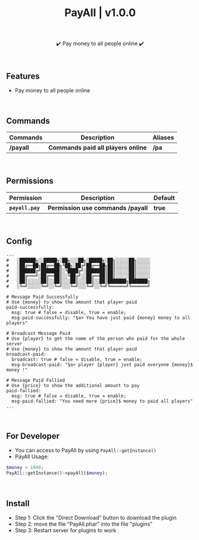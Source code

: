 <div align="center">
<h1>PayAll | v1.0.0<h1>
</div>
<p align="center">
<br>
✔️ Pay money to all people online ✔️
</p>

<br>

## Features
- Pay money to all people online

<br>
  
## Commands
| **Commands** | **Description** | **Aliases** |
| --- | --- | --- |
| **/payall** | **Commands paid all players online** | **/pa** |

<br>
  
## Permissions
| **Permission** | **Description** | **Default** |
| --- | --- | --- |
| **`payall.pay`** | **Permission use commands /payall** | **true** |

<br>

## Config
```
---
#   ░██████╗░░█████╗░██╗░░░██╗░█████╗░██╗░░░░░██╗░░░░░
#   ░██╔══██╗██╔══██╗╚██╗░██╔╝██╔══██╗██║░░░░░██║░░░░░
#   ░██████╔╝███████║░╚████╔╝░███████║██║░░░░░██║░░░░░
#   ░██╔═══╝░██╔══██║░░╚██╔╝░░██╔══██║██║░░░░░██║░░░░░
#   ░██║░░░░░██║░░██║░░░██║░░░██║░░██║███████╗███████╗
#   ░╚═╝░░░░░╚═╝░░╚═╝░░░╚═╝░░░╚═╝░░╚═╝╚══════╝╚══════╝

# Message Paid Successfully
# Use {money} to show the amount that player paid
paid-successfully:
  msg: true # false = disable, true = enable;
  msg-paid-successfully: "§a> You have just paid {money} money to all players"

# Broadcast Message Paid
# Use {player} to get the name of the person who paid for the whole server
# Use {money} to show the amount that player paid
broadcast-paid:
  broadcast: true # false = disable, true = enable;
  msg-broadcast-paid: "§a> player {player} just paid everyone {money}$ money !"

# Message Paid Fallied
# Use {price} to show the additional amount to pay
paid-fallied:
  msg: true # false = disable, true = enable;
  msg-paid-fallied: "You need more {price}$ money to paid all players"
...
```
  
<br>

## For Developer
- You can access to PayAll by using `PayAll::getInstance()`
- PayAll Usage:
```php
$money = 1000;
PayAll::getInstance()->payAll($money);
```

<br>

## Install
- Step 1: Click the "Direct Download" button to download the plugin
- Step 2: move the file "PayAll.phar" into the file "plugins"
- Step 3: Restart server for plugins to work

